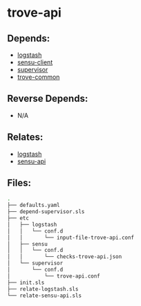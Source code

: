 # trove-api

## Depends:

  -  [logstash](/salt/logstash)
  -  [sensu-client](/salt/sensu-client)
  -  [supervisor](/salt/supervisor)
  -  [trove-common](/salt/trove-common)

## Reverse Depends:

  -  N/A

## Relates:

  -  [logstash](/salt/logstash)
  -  [sensu-api](/salt/sensu-api)

## Files:

```bash
.
├── defaults.yaml
├── depend-supervisor.sls
├── etc
│   ├── logstash
│   │   └── conf.d
│   │       └── input-file-trove-api.conf
│   ├── sensu
│   │   └── conf.d
│   │       └── checks-trove-api.json
│   └── supervisor
│       └── conf.d
│           └── trove-api.conf
├── init.sls
├── relate-logstash.sls
└── relate-sensu-api.sls
```
